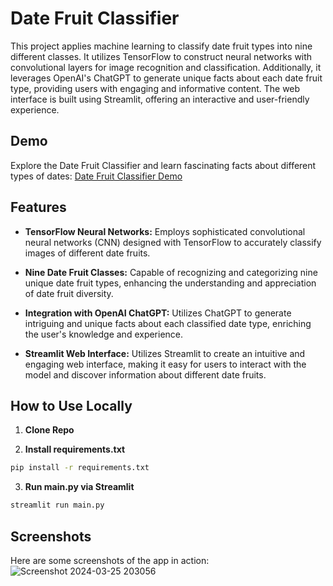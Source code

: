 # Date Fruit Classifier

This project applies machine learning to classify date fruit types into nine different classes. It utilizes TensorFlow to construct neural networks with convolutional layers for image recognition and classification. Additionally, it leverages OpenAI's ChatGPT to generate unique facts about each date fruit type, providing users with engaging and informative content. The web interface is built using Streamlit, offering an interactive and user-friendly experience.

## Demo

Explore the Date Fruit Classifier and learn fascinating facts about different types of dates: [Date Fruit Classifier Demo](https://date-fruit-classification.streamlit.app/)
## Features

- **TensorFlow Neural Networks:** Employs sophisticated convolutional neural networks (CNN) designed with TensorFlow to accurately classify images of different date fruits.

- **Nine Date Fruit Classes:** Capable of recognizing and categorizing nine unique date fruit types, enhancing the understanding and appreciation of date fruit diversity.

- **Integration with OpenAI ChatGPT:** Utilizes ChatGPT to generate intriguing and unique facts about each classified date type, enriching the user's knowledge and experience.

- **Streamlit Web Interface:** Utilizes Streamlit to create an intuitive and engaging web interface, making it easy for users to interact with the model and discover information about different date fruits.

## How to Use Locally

1. **Clone Repo**

2. **Install requirements.txt**
```bash
pip install -r requirements.txt
```
3. **Run main.py via Streamlit**
```bash
streamlit run main.py
```
## Screenshots

Here are some screenshots of the app in action:
![Screenshot 2024-03-25 203056](https://github.com/alidhl/date-fruit-classification/assets/119793124/1ec7f346-25ca-4ace-9333-c186f305d69e)
